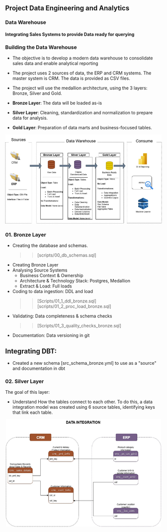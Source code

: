 ## Project Data Engineering and Analytics

### Data Warehouse

#### Integrating Sales Systems to provide Data ready for querying 

### Building the Data Warehouse

- The objective is to develop a modern data warehouse to consolidate sales data and enable analytical reporting

- The project uses 2 sources of data, the ERP and CRM systems. The master system is CRM. The data is provided as CSV files.

- The project will use the medallion architecture, using the 3 layers: Bronze, Silver and Gold.

- **Bronze Layer**: The data will be loaded as-is

- **Silver Layer**: Cleaning, standardization and normalization to prepare data for analysis.

- **Gold Layer**: Preparation of data marts and business-focused tables.

<div align="center">
<img src="./Images/vinicius_dwh_project.jpg"  alt="Integration Model" width="600"/>
</div>

### 01. Bronze Layer
- Creating the database and schemas.
    >> [scripts/00_db_schemas.sql]
- Creating Bronze Layer
- Analysing Source Systems
    - Business Context & Ownership
    - Architecture & Technology Stack: Postgres, Medallion 
    - Extract & Load: Full loads        
- Coding to data ingestion: DDL and load
    >> [Scripts/01_1_ddl_bronze.sql]  
    >> [scripts/01_2_proc_load_bronze.sql]
- Validating: Data completeness & schema checks
    >> [Scripts/01_3_quality_checks_bronze.sql]
- Documentation: Data versioning in git


## Integrating DBT:
- Created a new schema [src_schema_bronze.yml] to use as a "source" and documentation in dbt

### 02. Silver Layer
The goal of this layer:

- Understand How the tables connect to each other. To do this, a data integration model was created using 6 source tables, identifying keys that link each table.

<div align="center">
    <img src="./Images/integration_model.jpg" alt="Integration Model" width="500"/>
</div>